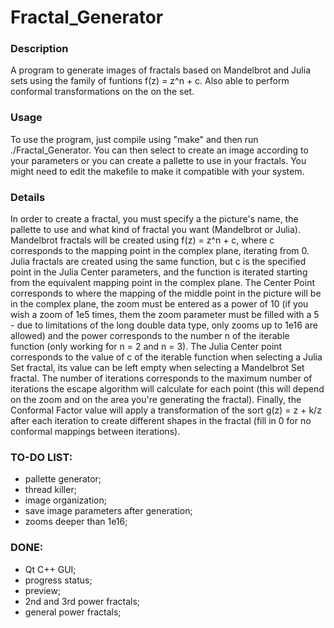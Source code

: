 # Fractal_Generator

### Description

A program to generate images of fractals based on Mandelbrot and Julia sets using the family of funtions f(z) = z^n + c. Also able to perform conformal transformations on the on the set.

### Usage

To use the program, just compile using "make" and then run ./Fractal_Generator. You can then select to create an image according to your parameters or you can create a pallette to use in your fractals. You might need to edit the makefile to make it compatible with your system.

### Details

In order to create a fractal, you must specify a the picture's name, the pallette to use and what kind of fractal you want (Mandelbrot or Julia). Mandelbrot fractals will be created using f(z) = z^n + c, where c corresponds to the mapping point in the complex plane, iterating from 0. Julia fractals are created using the same function, but c is the specified point in the Julia Center parameters, and the function is iterated starting from the equivalent mapping point in the complex plane.
The Center Point corresponds to where the mapping of the middle point in the picture will be in the complex plane, the zoom must be entered as a power of 10 (if you wish a zoom of 1e5 times, them the zoom parameter must be filled with a 5 - due to limitations of the long double data type, only zooms up to 1e16 are allowed) and the power corresponds to the number n of the iterable function (only working for n = 2 and n = 3).
The Julia Center point corresponds to the value of c of the iterable function when selecting a Julia Set fractal, its value can be left empty when selecting a Mandelbrot Set fractal. The number of iterations corresponds to the maximum number of iterations the escape algorithm will calculate for each point (this will depend on the zoom and on the area you're generating the fractal). Finally, the Conformal Factor value will apply a transformation of the sort g(z) = z + k/z after each iteration to create different shapes in the fractal (fill in 0 for no conformal mappings between iterations).

### TO-DO LIST:
- pallette generator;
- thread killer;
- image organization;
- save image parameters after generation;
- zooms deeper than 1e16;

### DONE:
- Qt C++ GUI;
- progress status;
- preview;
- 2nd and 3rd power fractals;
- general power fractals;
